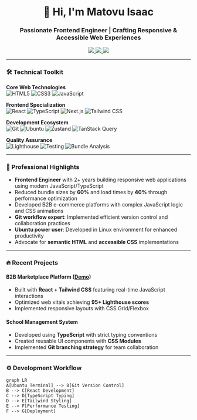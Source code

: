 <h1 align="center">👋 Hi, I'm Matovu Isaac</h1>
<h3 align="center">Passionate Frontend Engineer | Crafting Responsive & Accessible Web Experiences</h3>

<p align="center">
  <a href="https://linkedin.com/in/matovu-isaac">
    <img src="https://img.shields.io/badge/LinkedIn-0077B5?style=for-the-badge&logo=linkedin&logoColor=white" />
  </a>
  <a href="mailto:matovuisaac98@gmail.com">
    <img src="https://img.shields.io/badge/Gmail-D14836?style=for-the-badge&logo=gmail&logoColor=white" />
  </a>
  <a href="https://github.com/isaacmatovu">
    <img src="https://img.shields.io/github/followers/isaacmatovu?label=Follow&style=for-the-badge&color=1da1f2" />
  </a>
</p>

---

### 🛠️ Technical Toolkit

**Core Web Technologies**  
![HTML5](https://img.shields.io/badge/-HTML5-E34F26?logo=html5&logoColor=white)
![CSS3](https://img.shields.io/badge/-CSS3-1572B6?logo=css3&logoColor=white)
![JavaScript](https://img.shields.io/badge/-JavaScript-F7DF1E?logo=javascript&logoColor=black)

**Frontend Specialization**  
![React](https://img.shields.io/badge/-React-61DAFB?logo=react&logoColor=black)
![TypeScript](https://img.shields.io/badge/-TypeScript-3178C6?logo=typescript&logoColor=white)
![Next.js](https://img.shields.io/badge/-Next.js-000000?logo=next.js&logoColor=white)
![Tailwind CSS](https://img.shields.io/badge/-Tailwind_CSS-38B2AC?logo=tailwind-css&logoColor=white)

**Development Ecosystem**  
![Git](https://img.shields.io/badge/-Git-F05032?logo=git&logoColor=white)
![Ubuntu](https://img.shields.io/badge/-Ubuntu-E95420?logo=ubuntu&logoColor=white)
![Zustand](https://img.shields.io/badge/-Zustand-764ABC?logo=redux&logoColor=white)
![TanStack Query](https://img.shields.io/badge/-TanStack_Query-FF4154?logo=react-query&logoColor=white)

**Quality Assurance**  
![Lighthouse](https://img.shields.io/badge/-Lighthouse-F44B21?logo=lighthouse&logoColor=white)
![Testing](https://img.shields.io/badge/-Testing-8A4182?logo=jest&logoColor=white)
![Bundle Analysis](https://img.shields.io/badge/-Bundle_Analysis-2496ED?logo=webpack&logoColor=white)

---

### 🚀 Professional Highlights

- **Frontend Engineer** with 2+ years building responsive web applications using modern JavaScript/TypeScript
- Reduced bundle sizes by **60%** and load times by **40%** through performance optimization
- Developed B2B e-commerce platforms with complex JavaScript logic and CSS animations
- **Git workflow expert**: Implemented efficient version control and collaboration practices
- **Ubuntu power user**: Developed in Linux environment for enhanced productivity
- Advocate for **semantic HTML** and **accessible CSS** implementations

---

### 🔥 Recent Projects

#### B2B Marketplace Platform ([Demo](https://example.com))
- Built with **React + Tailwind CSS** featuring real-time JavaScript interactions
- Optimized web vitals achieving **95+ Lighthouse scores**
- Implemented responsive layouts with CSS Grid/Flexbox

#### School Management System
- Developed using **TypeScript** with strict typing conventions
- Created reusable UI components with **CSS Modules**
- Implemented **Git branching strategy** for team collaboration

---

### ⚙️ Development Workflow

```mermaid
graph LR
A[Ubuntu Terminal] --> B[Git Version Control]
B --> C[React Development]
C --> D[TypeScript Typing]
D --> E[Tailwind Styling]
E --> F[Performance Testing]
F --> G[Deployment]

